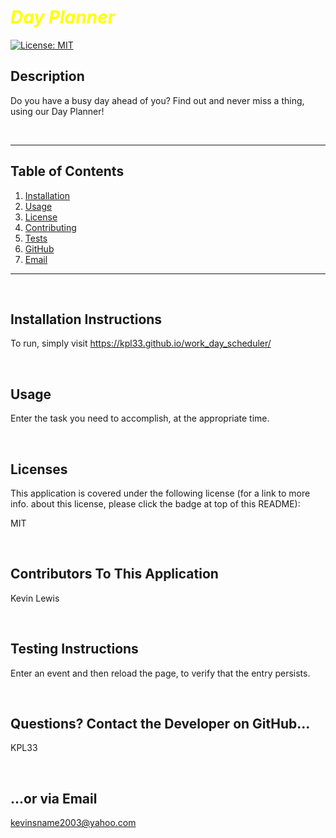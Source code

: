 # <span style="color: yellow;">***Day Planner***</span>

  [![License: MIT](https://img.shields.io/badge/License-MIT-yellow.svg)](https://opensource.org/licenses/MIT)

  ## Description
  Do you have a busy day ahead of you? Find out and never miss a thing, using our Day Planner!
  
  <br />

  ***

  ## Table of Contents
  1. [Installation](#installation)
  2. [Usage](#usage)
  3. [License](#license)
  4. [Contributing](#contributing)
  5. [Tests](#tests)
  6. [GitHub](#github)
  7. [Email](#email)
  
  ***

  <br />
  
  <section id="installation"/>
  
  ## Installation Instructions
  To run, simply visit https://kpl33.github.io/work_day_scheduler/

  <br />
  <section id="usage"/>

  ## Usage
  Enter the task you need to accomplish, at the appropriate time.

  <br />
  <section id="license"/>

  ## Licenses
  This application is covered under the following license (for a link to more info. about this license, please click the badge at top of this README):
  
  MIT

  <br />
  <section id="contributing"/>

  ## Contributors To This Application
  Kevin Lewis

  <br />
  <section id="tests"/>

  ## Testing Instructions
  Enter an event and then reload the page, to verify that the entry persists.

  <br />
  <section id="github"/>

  ## Questions? Contact the Developer on GitHub... 
  KPL33

  <br />
  <section id="email"/>

  ## ...or via Email
  kevinsname2003@yahoo.com

